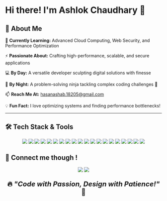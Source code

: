 # Hi there! I'm Ashlok Chaudhary 👋


## 🚀 About Me

🌱 **Currently Learning:** Advanced Cloud Computing, Web Security, and Performance Optimization

⚡ **Passionate About:** Crafting high-performance, scalable, and secure applications

💻 **By Day:** A versatile developer sculpting digital solutions with finesse

🌙 **By Night:** A problem-solving ninja tackling complex coding challenges 👾

📫 **Reach Me At:** [hasanashab.18205@gmail.com](mailto:hasanashab.18205@gmail.com)

💡 **Fun Fact:** I love optimizing systems and finding performance bottlenecks!

---

## 🛠 Tech Stack & Tools

<p align="center">
<img src="https://img.shields.io/badge/-React-61DAFB?style=for-the-badge&logo=react&logoColor=white" />
  <img src="https://img.shields.io/badge/-JavaScript-F7DF1E?style=for-the-badge&logo=javascript&logoColor=black" />
  <img src="https://img.shields.io/badge/-TypeScript-007ACC?style=for-the-badge&logo=typescript&logoColor=white" />
  <img src="https://img.shields.io/badge/-HTML5-E34F26?style=for-the-badge&logo=html5&logoColor=white" />
  <img src="https://img.shields.io/badge/-CSS3-1572B6?style=for-the-badge&logo=css3&logoColor=white" />
  <img src="https://img.shields.io/badge/-TailwindCSS-38B2AC?style=for-the-badge&logo=tailwind-css&logoColor=white" />
  <img src="https://img.shields.io/badge/-Node.js-339933?style=for-the-badge&logo=node.js&logoColor=white" />
  <img src="https://img.shields.io/badge/-Express.js-000000?style=for-the-badge&logo=express&logoColor=white" />
  <img src="https://img.shields.io/badge/-Spring%20Boot-6DB33F?style=for-the-badge&logo=spring-boot&logoColor=white" />
  <img src="https://img.shields.io/badge/-Rust-000000?style=for-the-badge&logo=rust&logoColor=white" />
  <img src="https://img.shields.io/badge/-PostgreSQL-316192?style=for-the-badge&logo=postgresql&logoColor=white" />
  <img src="https://img.shields.io/badge/-MongoDB-47A248?style=for-the-badge&logo=mongodb&logoColor=white" />
  <img src="https://img.shields.io/badge/-Redis-DC382D?style=for-the-badge&logo=redis&logoColor=white" />
  <img src="https://img.shields.io/badge/-Docker-2496ED?style=for-the-badge&logo=docker&logoColor=white" />
  <img src="https://img.shields.io/badge/-Kubernetes-326CE5?style=for-the-badge&logo=kubernetes&logoColor=white" />
  <img src="https://img.shields.io/badge/-Terraform-623CE4?style=for-the-badge&logo=terraform&logoColor=white" />
  <img src="https://img.shields.io/badge/-AWS-232F3E?style=for-the-badge&logo=amazon-aws&logoColor=white" />
  <img src="https://img.shields.io/badge/-GitHub%20Actions-2088FF?style=for-the-badge&logo=github-actions&logoColor=white" />
  <img src="https://img.shields.io/badge/-GitLab-FC6D26?style=for-the-badge&logo=gitlab&logoColor=white" />
  <img src="https://img.shields.io/badge/-ArgoCD-EF523F?style=for-the-badge&logo=argo&logoColor=white" />
</p>

## 💬 Connect me though !

<p align="center">
  <a href="https://www.linkedin.com/in/ashlok2003/"><img src="https://img.shields.io/badge/-LinkedIn-blue?style=for-the-badge&logo=linkedin" /></a>
  <a href="https://github.com/HasanAshab"><img src="https://img.shields.io/badge/-GitHub-181717?style=for-the-badge&logo=github" /></a>
</p>

<p align="center" style="font-weight: 700; font-size: 22px;">🔥 <i>"Code with Passion, Design with Patience!"</i> 🚀</p>

